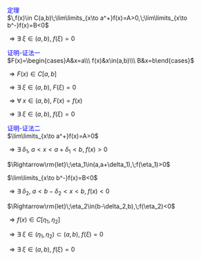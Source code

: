 <font color=blue>定理</font>  
$\,f(x)\in C(a,b)\;\lim\limits_{x\to a^+}f(x)=A>0,\;\lim\limits_{x\to b^-}f(x)=B<0$  
  
$\Rightarrow \exists\;\xi\in(a,b),\;f(\xi)=0$  
  
  
<font color=blue>证明-证法一</font>  
$F(x)=\begin{cases}A&x=a\\\ f(x)&x\in(a,b)\\\ B&x=b\end{cases}$  
  
$\Rightarrow F(x)\in C[a,b]$  
  
$\Rightarrow\exists\;\xi\in(a,b),\;F(\xi)= 0$  
  
$\Rightarrow\forall\;x\in(a,b),\;F(x)=f(x)$  
  
$\Rightarrow\exists\;\xi\in(a,b),\;f(\xi)= 0$  
  
  
<font color=blue>证明-证法二</font>  
$\lim\limits_{x\to a^+}f(x)=A>0$  
  
$\Rightarrow\exists\;\delta_1,\;a<x<a+\delta_1<b,\;f(x)>0$  
  
$\Rightarrow\rm{let}\;\eta_1\in(a,a+\delta_1),\;f(\eta_1)>0$  
  
$\lim\limits_{x\to b^-}f(x)=B<0$  
  
$\Rightarrow\exists\;\delta_2,\;a<b-\delta_2<x<b,\;f(x)<0$  
  
$\Rightarrow\rm{let}\;\eta_2\in(b-\delta_2,b),\;f(\eta_2)<0$  
  
$\Rightarrow f(x)\in C[\eta_1,\eta_2]$  
  
$\Rightarrow\exists\;\xi\in(\eta_1,\eta_2)\subset(a,b),\;f(\xi)=0$  
  
$\Rightarrow\exists\;\xi\in(a,b),\;f(\xi)=0$  
